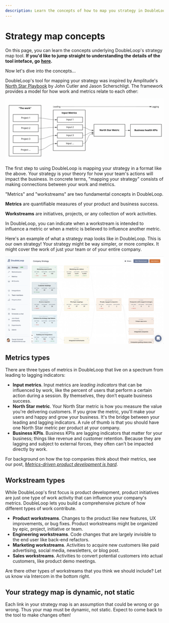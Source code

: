 ```yaml
---
description: Learn the concepts of how to map you strategy in DoubleLoop.
---
```


# Strategy map concepts

On this page, you can learn the concepts underlying DoubleLoop's strategy map tool. **If you'd like to jump straight to understanding the details of the tool inteface, go** [**here**](how-to-build-your-strategy-map.md)**.**

Now let's dive into the concepts...

DoubleLoop's tool for mapping your strategy was inspired by Amplitude's [North Star Playbook](https://amplitude.com/north-star) by John Cutler and Jason Scherschligt. The framework provides a model for how work and metrics relate to each other:

![Adapted from Amplitude's North Star Playbook](<../.gitbook/assets/image (17).png>)

The first step to using DoubleLoop is mapping your strategy in a format like the above. Your strategy is your theory for how your team's actions will impact the business. In concrete terms, "mapping your strategy" consists of making connections between your work and metrics.

"Metrics" and "workstreams" are two fundamental concepts in DoubleLoop.

**Metrics** are quantifiable measures of your product and business success.

**Workstreams** are initiatives, projects, or any collection of work activities.

In DoubleLoop, you can indicate when a workstream is intended to influence a metric or when a metric is believed to influence another metric.

Here's an example of what a strategy map looks like in DoubleLoop. This is our own strategy! Your strategy might be way simpler, or more complex. It might cover the work of just your team or of your entire company.

![A strategy map in DoubleLoop.](<../.gitbook/assets/Screen Shot 2021-12-28 at 11.33.39 PM.png>)

## Metrics types

There are three types of metrics in DoubleLoop that live on a spectrum from leading to lagging indicators:

* **Input metrics**. Input metrics are _leading indicators_ that can be influenced by work, like the percent of users that perform a certain action during a session. By themselves, they don’t equate business success.
* **North Star metric**. Your North Star metric is how you measure the value you're delivering customers. If you grow the metric, you'll make your users and happy and grow your business. It's the bridge between your leading and lagging indicators. A rule of thumb is that you should have one North Star metric per product at your company.
* **Business KPIs**. Business KPIs are lagging indicators that matter for your business; things like revenue and customer retention. Because they are lagging and subject to external forces, they often can't be impacted directly by work.

For background on how the top companies think about their metrics, see our post, [_Metrics-driven product development is hard_](https://blog.doubleloop.app/metrics-driven-product-development-is-hard/).

## Workstream types

While DoubleLoop's first focus is product development, product initiatives are just one type of work activity that can influence your company's metrics. DoubleLoop lets you build a comprehensive picture of how different types of work contribute.

* **Product workstreams**. Changes to the product like new features, UX improvements, or bug fixes. Product workstreams might be organized by epic, project, initiative or team.
* **Engineering workstreams**. Code changes that are largely invisible to the end user like back-end refactors.
* **Marketing workstreams**. Activities to acquire new customers like paid advertising, social media, newsletters, or blog post.
* **Sales workstreams**. Activities to convert potential customers into actual customers, like product demo meetings.

Are there other types of workstreams that you think we should include? Let us know via Intercom in the bottom right.

## Your strategy map is dynamic, not static

Each link in your strategy map is an assumption that could be wrong or go wrong. Thus your map must be dynamic, not static. Expect to come back to the tool to make changes often!
